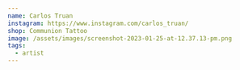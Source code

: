 ```yaml
---
name: Carlos Truan
instagram: https://www.instagram.com/carlos_truan/
shop: Communion Tattoo
image: /assets/images/screenshot-2023-01-25-at-12.37.13-pm.png
tags:
  - artist
---
```

